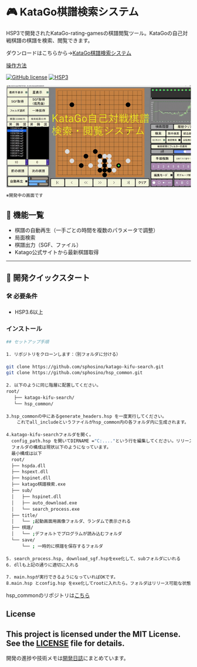 # 🎮 KataGo棋譜検索システム

HSP3で開発されたKataGo-rating-gamesの棋譜閲覧ツール。KataGoの自己対戦棋譜の棋譜を検索、閲覧できます。

ダウンロードはこちらから→[KataGo棋譜検索システム](https://github.com/sphosino/katago-kifu-search/releases)

[操作方法](https://sphosino.github.io/katago-kifu-search/readme.html)

[![GitHub license](https://img.shields.io/github/license/sphosino/katago-kifu-search)](LICENSE)
[![HSP3](https://img.shields.io/badge/HSP-3.6+-brightgreen)](https://hsp.tv/)

<img src="docs/sum4.gif" width="600" alt="スクリーンショット">
<sub>※開発中の画面です</sub>

## 🍎️ 機能一覧
- 棋譜の自動再生（一手ごとの時間を複数のパラメータで調整）
- 局面検索
- 棋譜出力（SGF、ファイル）
- Katago公式サイトから最新棋譜取得
  
---
## 🚀 開発クイックスタート

### 🛠 必要条件
- HSP3.6以上

### インストール
```bash
## セットアップ手順

1. リポジトリをクローンします：（別フォルダに分ける）

git clone https://github.com/sphosino/katago-kifu-search.git
git clone https://github.com/sphosino/hsp_common.git

2. 以下のように同じ階層に配置してください。　
root/
   ├── katago-kifu-search/
   └── hsp_common/

3.hsp_commonの中にあるgenerate_headers.hsp を一度実行してください。
    これでall_includeというファイルがhsp_common内の各フォルダ内に生成されます。

4.katago-kifu-searchフォルダを開く。
  config_path.hsp を開いてDIRNAME ="C:...."という行を編集してください。リリース用のフォルダになります。（開発中もこのフォルダのパスでデータを参照します）
  フォルダの構成は現状以下のようになっています。
  最小構成は以下
  root/
  ├── hspda.dll
  ├── hspext.dll
  ├── hspinet.dll
  ├── katago棋譜検索.exe
  ├── sub/
  │   ├── hspinet.dll
  │   ├── auto_download.exe
  │   └── search_process.exe
  ├── title/
  │   └── ;起動画面用画像フォルダ、ランダムで表示される
  ├── 棋譜/
  │   └── ;デフォルトでプログラムが読み込むフォルダ
  └── save/
      └── ; 一時的に棋譜を保存するフォルダ

5. search_process.hsp, download_sgf.hspをexe化して、subフォルダにいれる
6. dllも上記の通りに適切に入れる

7. main.hspが実行できるようになっていればOKです。
8.main.hsp とconfig.hsp をexe化してrootに入れたら。フォルダはリリース可能な状態になっているはずです。

```


hsp_commonのリポジトリは[こちら](https://github.com/sphosino/hsp_common)

## License
This project is licensed under the MIT License. See the [LICENSE](./LICENSE) file for details.
---
開発の進捗や技術メモは[開発日誌](https://sphosino.github.io/katago-kifu-search)にまとめています。
